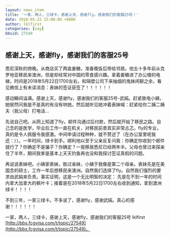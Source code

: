 ```yaml
---
layout: news_item
title: '一家，两人，三绿卡，感谢上天，感谢fly，感谢我们的客服25号！'
date: 2018-05-22 15:00:00 +0800
author: lklfirst
categories: [say]
bbsid: 27549
---
```


## 感谢上天，感谢fly，感谢我们的客服25号

悉尼深秋的傍晚。从商店买了两盒姜糖，准备晚饭后带给邻居。他五十多年前从克罗地亚移民来澳洲，但是却经常对中国的零食感兴趣。拿着姜糖进了办公楼的电梯，时间是2018年5月22日1700左右，和隔壁公司下来抽烟的鬼妹闲聊之余，看见微信上有未读消息：表妹的签证获签了！！！！！！

感动瞬间溢满。感谢上天，感谢fly，感谢我们的客服25号-武娟。赶紧致电小姨，她居然问我是不是真的有没有哄她。然后就听见她冲着表妹喊：赶紧给你二姨二姨夫（我父母）打电话…

先说自己吧。从网上知道了fly，邮件沟通过后付款，然后就开始了移民之路。自己念的是医学，毕业后工作一直在机关，对移民前景其实非常忐忑。fly的专业，真的是令人佩服令我感激。中间申请过程种种，就不赘述了（在办公室里呢我还：））。一年时间，绿卡到手。顺利地以至于父亲反复问我：你确定你收到个邮件就行了？你确定不是骗子？你确定？一晃移居悉尼已经两年半。父母也曾过来探亲住了半年，期间我爹是基本上天天钓鱼再也没和我探讨签证真假的问题。

再说说表妹吧。小姨家表妹，胜过亲妹，小姨于我像是第二个母亲。表妹先是在美国念的硕士，工作一年后想移民来澳洲。自然我们选择了fly。自然我们强烈的要求由武娟来负责。事实证明，这是一个无比明智的决定： 先是在不到一年的时间内拿大加拿大的枫叶卡；接着是在2018年5月22日1700左右收到通知，拿到澳洲绿卡！！！！

不到三年，一家三绿卡。不多说了，感谢fly，感谢武娟。真心的感谢！！！！！！

一家，两人，三绿卡，感谢上天，感谢fly，感谢我们的客服25号 lklfirst [http://bbs.fcgvisa.com/t/topic/27549](http://bbs.fcgvisa.com/t/topic/27549)。